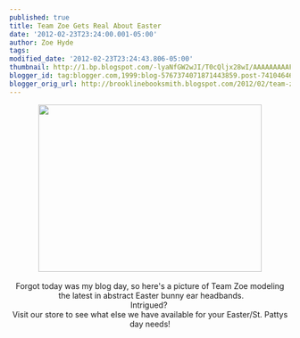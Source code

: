 ```yaml
---
published: true
title: Team Zoe Gets Real About Easter
date: '2012-02-23T23:24:00.001-05:00'
author: Zoe Hyde
tags: 
modified_date: '2012-02-23T23:24:43.806-05:00'
thumbnail: http://1.bp.blogspot.com/-lyaNfGW2wJI/T0cQljx28wI/AAAAAAAAAFw/kaHSWetJV-4/s72-c/IMG_0014.JPG
blogger_id: tag:blogger.com,1999:blog-5767374071871443859.post-7410464655178410570
blogger_orig_url: http://brooklinebooksmith.blogspot.com/2012/02/team-zoe-gets-real-about-easter.html
---
```


<div class="separator" style="clear: both; text-align: center;"><a href="http://1.bp.blogspot.com/-lyaNfGW2wJI/T0cQljx28wI/AAAAAAAAAFw/kaHSWetJV-4/s1600/IMG_0014.JPG" imageanchor="1" style="margin-left: 1em; margin-right: 1em;"><img border="0" height="300" src="http://1.bp.blogspot.com/-lyaNfGW2wJI/T0cQljx28wI/AAAAAAAAAFw/kaHSWetJV-4/s400/IMG_0014.JPG" width="400" /></a></div><div class="separator" style="clear: both; text-align: center;"><br /></div><div class="separator" style="clear: both; text-align: center;">Forgot today was my blog day, so here's a picture of Team Zoe modeling</div><div class="separator" style="clear: both; text-align: center;">&nbsp;the latest in abstract Easter bunny ear headbands.</div><div class="separator" style="clear: both; text-align: center;">Intrigued?&nbsp;</div><div class="separator" style="clear: both; text-align: center;">Visit our store to see what else we have available for your Easter/St. Pattys day needs!</div><br />